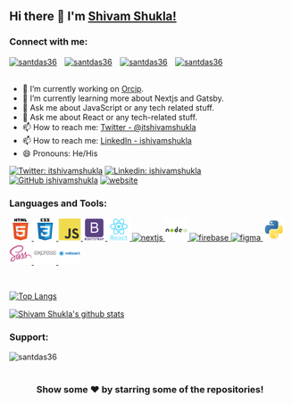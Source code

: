 
## Hi there 👋 I'm [Shivam Shukla!](https://ishivamshukla.in)

### Connect with me:
<a href="https://instagram.com/ishivamshukla" target="blank"><img align="center" src="https://cdn3.iconfinder.com/data/icons/2018-social-media-logotypes/1000/2018_social_media_popular_app_logo_instagram-64.png" alt="santdas36" height="40" width="40" /></a>
<a href="https://linkedin.com/in/ishivamshukla" target="blank"><img align="center" src="https://cdn0.iconfinder.com/data/icons/social-circle-3/72/Linkedin-64.png" alt="santdas36" height="40" width="40" style="margin-left: 10px" /></a>
<a href="https://fb.com/itshivamshukla" target="blank"><img align="center" src="https://cdn2.iconfinder.com/data/icons/social-media-2285/512/1_Facebook_colored_svg_copy-64.png" alt="santdas36" height="40" width="40" style="margin-left: 10px" /></a>
<a href="https://twitter.com/itshivamshukla" target="blank"><img align="center" src="https://cdn2.iconfinder.com/data/icons/social-media-2285/512/1_Twitter2_colored_svg-64.png" alt="santdas36" height="40" width="40" style="margin-left: 10px" /></a>
<br/>
<br/>


- 🔭 I’m currently working on [Orcip](https://orcip.com/).
- 🌱 I’m currently learning more about Nextjs and Gatsby.
- 💬 Ask me about JavaScript or any tech related stuff.
- 💬 Ask me about React or any tech-related stuff.
- 📫 How to reach me: [Twitter - @itshivamshukla](https://twitter.com/itshivamshukla)
- 📫 How to reach me: [LinkedIn - ishivamshukla](https://linkedin.com/in/ishivamshukla)
- 😄 Pronouns: He/His

[![Twitter: itshivamshukla](https://img.shields.io/twitter/follow/itshivamshukla?style=social)](https://twitter.com/itshivamshukla)
[![Linkedin: ishivamshukla](https://img.shields.io/badge/-ishivamshukla-blue?style=flat-square&logo=Linkedin&logoColor=white&link=https://www.linkedin.com/in/ishivamshukla/)](https://www.linkedin.com/in/ishivamshukla/)
[![GitHub ishivamshukla](https://img.shields.io/github/followers/ishivamshukla?label=follow&style=social)](https://github.com/ishivamshukla)
[![website](https://img.shields.io/badge/PortfolioWebsite-ishivamshukla.in-2648ff?style=flat-square&logo=google-chrome)](https://ishivamshukla.in/)


<h3 align="left">Languages and Tools:</h3>
<p align="left"> 
  <a href="https://www.w3.org/html/" target="_blank"> <img src="https://raw.githubusercontent.com/devicons/devicon/master/icons/html5/html5-original-wordmark.svg" alt="html5" width="40" height="40"/> </a> 
 <a href="https://www.w3schools.com/css/" target="_blank"> <img src="https://raw.githubusercontent.com/devicons/devicon/master/icons/css3/css3-original-wordmark.svg" alt="css3" width="40" height="40"/> </a> 
  <a href="https://developer.mozilla.org/en-US/docs/Web/JavaScript" target="_blank"> <img src="https://raw.githubusercontent.com/devicons/devicon/master/icons/javascript/javascript-original.svg" alt="javascript" width="40" height="40"/> </a> 
  <a href="https://getbootstrap.com" target="_blank"> <img src="https://raw.githubusercontent.com/devicons/devicon/master/icons/bootstrap/bootstrap-plain-wordmark.svg" alt="bootstrap" width="40" height="40"/> </a>
  <a href="https://reactjs.org/" target="_blank"> <img src="https://raw.githubusercontent.com/devicons/devicon/master/icons/react/react-original-wordmark.svg" alt="react" width="40" height="40"/> </a> 
 <a href="https://nextjs.org/" target="_blank"> <img src="https://cdn.worldvectorlogo.com/logos/nextjs-3.svg" alt="nextjs" width="40" height="40"/> </a> 
 <a href="https://nodejs.org" target="_blank"> <img src="https://raw.githubusercontent.com/devicons/devicon/master/icons/nodejs/nodejs-original-wordmark.svg" alt="nodejs" width="40" height="40"/> </a> 
  <a href="https://firebase.google.com/" target="_blank"> <img src="https://www.vectorlogo.zone/logos/firebase/firebase-icon.svg" alt="firebase" width="40" height="40"/> </a> 
  <a href="https://www.figma.com/" target="_blank"> <img src="https://www.vectorlogo.zone/logos/figma/figma-icon.svg" alt="figma" width="40" height="40"/> </a> 
 <a href="https://www.python.org" target="_blank"> <img src="https://raw.githubusercontent.com/devicons/devicon/master/icons/python/python-original.svg" alt="python" width="40" height="40"/> </a> 
 <a href="https://sass-lang.com" target="_blank"> <img src="https://raw.githubusercontent.com/devicons/devicon/master/icons/sass/sass-original.svg" alt="sass" width="40" height="40"/> </a>  
  <a href="https://expressjs.com" target="_blank"> <img src="https://raw.githubusercontent.com/devicons/devicon/master/icons/express/express-original-wordmark.svg" alt="express" width="40" height="40"/> </a> 
 <a href="https://webpack.js.org" target="_blank"> <img src="https://raw.githubusercontent.com/devicons/devicon/d00d0969292a6569d45b06d3f350f463a0107b0d/icons/webpack/webpack-original-wordmark.svg" alt="webpack" width="40" height="40"/> 
   </p>

<br/>


 ![Top Langs](https://github-readme-stats.vercel.app/api/top-langs/?username=ishivamshukla&layout=compact&hide=html)

<a href="https://github.com/ishivamshukla">
 <img align="center" src="https://github-readme-stats.vercel.app/api?username=ishivamshukla&show_icons=true&theme=light&line_height=27" alt="Shivam Shukla's github stats"/>
</a>
  
  <h3 align="left">Support:</h3>
<p><a href="https://www.buymeacoffee.com/ishivamshukla"> <img align="left" src="https://cdn.buymeacoffee.com/buttons/v2/default-yellow.png" height="50" width="210" alt="santdas36" /></a></p><br><br>
  

<div align="center">

### Show some ❤️ by starring some of the repositories!

</div>
